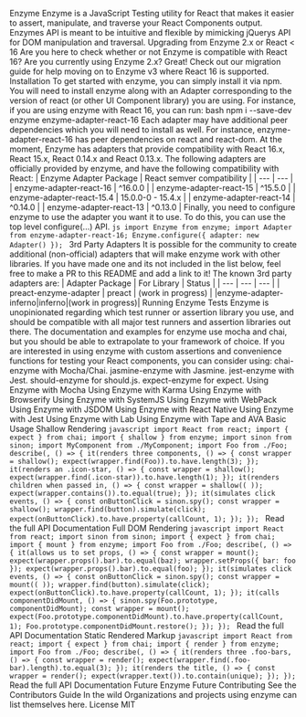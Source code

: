 Enzyme Enzyme is a JavaScript Testing utility for React that makes it easier to assert, manipulate, and traverse your React Components output. Enzymes API is meant to be intuitive and flexible by mimicking jQuerys API for DOM manipulation and traversal. Upgrading from Enzyme 2.x or React < 16 Are you here to check whether or not Enzyme is compatible with React 16? Are you currently using Enzyme 2.x? Great! Check out our migration guide for help moving on to Enzyme v3 where React 16 is supported. Installation To get started with enzyme, you can simply install it via npm. You will need to install enzyme along with an Adapter corresponding to the version of react (or other UI Component library) you are using. For instance, if you are using enzyme with React 16, you can run: bash npm i --save-dev enzyme enzyme-adapter-react-16 Each adapter may have additional peer dependencies which you will need to install as well. For instance, enzyme-adapter-react-16 has peer dependencies on react and react-dom. At the moment, Enzyme has adapters that provide compatibility with React 16.x, React 15.x, React 0.14.x and React 0.13.x. The following adapters are officially provided by enzyme, and have the following compatibility with React: | Enzyme Adapter Package | React semver compatibility | | --- | --- | | enzyme-adapter-react-16 | ^16.0.0 | | enzyme-adapter-react-15 | ^15.5.0 | | enzyme-adapter-react-15.4 | 15.0.0-0 - 15.4.x | | enzyme-adapter-react-14 | ^0.14.0 | | enzyme-adapter-react-13 | ^0.13.0 | Finally, you need to configure enzyme to use the adapter you want it to use. To do this, you can use the top level configure(...) API. ```js import Enzyme from enzyme; import Adapter from enzyme-adapter-react-16; Enzyme.configure({ adapter: new Adapter() }); ``` 3rd Party Adapters It is possible for the community to create additional (non-official) adapters that will make enzyme work with other libraries. If you have made one and its not included in the list below, feel free to make a PR to this README and add a link to it! The known 3rd party adapters are: | Adapter Package | For Library | Status | | --- | --- | --- | | preact-enzyme-adapter | preact | (work in progress) | |enzyme-adapter-inferno|inferno|(work in progress)| Running Enzyme Tests Enzyme is unopinionated regarding which test runner or assertion library you use, and should be compatible with all major test runners and assertion libraries out there. The documentation and examples for enzyme use mocha and chai, but you should be able to extrapolate to your framework of choice. If you are interested in using enzyme with custom assertions and convenience functions for testing your React components, you can consider using: chai-enzyme with Mocha/Chai. jasmine-enzyme with Jasmine. jest-enzyme with Jest. should-enzyme for should.js. expect-enzyme for expect. Using Enzyme with Mocha Using Enzyme with Karma Using Enzyme with Browserify Using Enzyme with SystemJS Using Enzyme with WebPack Using Enzyme with JSDOM Using Enzyme with React Native Using Enzyme with Jest Using Enzyme with Lab Using Enzyme with Tape and AVA Basic Usage Shallow Rendering ```javascript import React from react; import { expect } from chai; import { shallow } from enzyme; import sinon from sinon; import MyComponent from ./MyComponent; import Foo from ./Foo; describe(, () => { it(renders three components, () => { const wrapper = shallow(); expect(wrapper.find(Foo)).to.have.length(3); }); it(renders an .icon-star, () => { const wrapper = shallow(); expect(wrapper.find(.icon-star)).to.have.length(1); }); it(renders children when passed in, () => { const wrapper = shallow(( )); expect(wrapper.contains()).to.equal(true); }); it(simulates click events, () => { const onButtonClick = sinon.spy(); const wrapper = shallow(); wrapper.find(button).simulate(click); expect(onButtonClick).to.have.property(callCount, 1); }); }); ``` Read the full API Documentation Full DOM Rendering ```javascript import React from react; import sinon from sinon; import { expect } from chai; import { mount } from enzyme; import Foo from ./Foo; describe(, () => { it(allows us to set props, () => { const wrapper = mount(); expect(wrapper.props().bar).to.equal(baz); wrapper.setProps({ bar: foo }); expect(wrapper.props().bar).to.equal(foo); }); it(simulates click events, () => { const onButtonClick = sinon.spy(); const wrapper = mount(( )); wrapper.find(button).simulate(click); expect(onButtonClick).to.have.property(callCount, 1); }); it(calls componentDidMount, () => { sinon.spy(Foo.prototype, componentDidMount); const wrapper = mount(); expect(Foo.prototype.componentDidMount).to.have.property(callCount, 1); Foo.prototype.componentDidMount.restore(); }); }); ``` Read the full API Documentation Static Rendered Markup ```javascript import React from react; import { expect } from chai; import { render } from enzyme; import Foo from ./Foo; describe(, () => { it(renders three .foo-bars, () => { const wrapper = render(); expect(wrapper.find(.foo-bar).length).to.equal(3); }); it(renders the title, () => { const wrapper = render(); expect(wrapper.text()).to.contain(unique); }); }); ``` Read the full API Documentation Future Enzyme Future Contributing See the Contributors Guide In the wild Organizations and projects using enzyme can list themselves here. License MIT